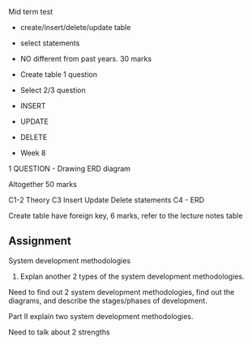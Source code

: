 Mid term test
- create/insert/delete/update table
- select statements

- NO different from past years. 30 marks

- Create table 1 question
- Select 2/3 question
- INSERT
- UPDATE
- DELETE

- Week 8

1 QUESTION - Drawing ERD diagram

Altogether 50 marks

C1-2 Theory
C3 Insert Update Delete statements
C4 - ERD

Create table have foreign key, 6 marks, refer to the lecture notes table

## Assignment

System development methodologies

1. Explan another 2 types of the system development methodologies.

Need to find out 2 system development methodologies, find out the diagrams, and describe the stages/phases of development.

Part II explain two system development methodologies.

Need to talk about 2 strengths

